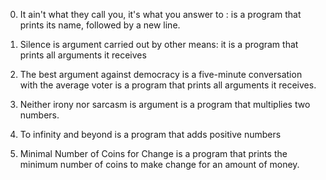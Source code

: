 0. It ain't what they call you, it's what you answer to : is a  program that prints its name, followed by a new line.

1. Silence is argument carried out by other means: it is a  program that prints all arguments it receives

2. The best argument against democracy is a five-minute conversation with the average voter is a  program that prints all arguments it receives.

3. Neither irony nor sarcasm is argument is a  program that multiplies two numbers.

4. To infinity and beyond is a program that adds positive numbers

5. Minimal Number of Coins for Change is a program that prints the minimum number of coins to make change for an amount of money.
